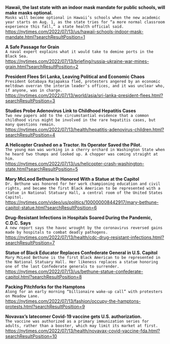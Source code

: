 **Hawaii, the last state with an indoor mask mandate for public schools, will make masks optional.**\
`Masks will become optional in Hawaii’s schools when the new academic year starts on Aug. 1, as the state tries for “a more normal classroom experience this fall,” a state health official said.`\
https://nytimes.com/2022/07/13/us/hawaii-schools-indoor-mask-mandate.html?searchResultPosition=1

**A Safe Passage for Grain**\
`A naval expert explains what it would take to demine ports in the Black Sea.`\
https://nytimes.com/2022/07/13/briefing/russia-ukraine-war-mines-grain.html?searchResultPosition=2

**President Flees Sri Lanka, Leaving Political and Economic Chaos**\
`President Gotabaya Rajapaksa fled, protesters angered by an economic meltdown overran the interim leader’s offices, and it was unclear who, if anyone, was in charge.`\
https://nytimes.com/2022/07/13/world/asia/sri-lanka-president-flees.html?searchResultPosition=3

**Studies Probe Adenovirus Link to Childhood Hepatitis Cases**\
`Two new papers add to the circumstantial evidence that a common childhood virus might be involved in the rare hepatitis cases, but many questions remain.`\
https://nytimes.com/2022/07/13/health/hepatitis-adenovirus-children.html?searchResultPosition=4

**A Helicopter Crashed on a Tractor. Its Operator Saved the Pilot.**\
`The young man was working in a cherry orchard in Washington State when he heard two thumps and looked up. A chopper was coming straight at him.`\
https://nytimes.com/2022/07/13/us/helicopter-crash-washington-state.html?searchResultPosition=5

**Mary McLeod Bethune Is Honored With a Statue at the Capitol**\
`Dr. Bethune was honored for her work championing education and civil rights, and became the first Black American to be represented with a statue in National Statuary Hall, a central room of the United States Capitol.`\
https://nytimes.com/video/us/politics/100000008442917/mary-bethune-capitol-statue.html?searchResultPosition=6

**Drug-Resistant Infections in Hospitals Soared During the Pandemic, C.D.C. Says**\
`A new report says the havoc wrought by the coronavirus reversed gains made by hospitals to combat deadly pathogens.`\
https://nytimes.com/2022/07/13/health/cdc-drug-resistant-infections.html?searchResultPosition=7

**Statue of Black Educator Replaces Confederate General in U.S. Capitol**\
`Mary McLeod Bethune is the first Black American to be represented in the National Statuary Hall. Her likeness replaces a statue honoring one of the last Confederate generals to surrender.`\
https://nytimes.com/2022/07/13/us/bethune-statue-confederate-capitol.html?searchResultPosition=8

**Packing Pitchforks for the Hamptons**\
`Along for an early morning “billionaire wake-up call” with protesters on Meadow Lane.`\
https://nytimes.com/2022/07/13/fashion/occupy-the-hamptons-protests.html?searchResultPosition=9

**Novavax’s latecomer Covid-19 vaccine gets U.S. authorization.**\
`The vaccine was authorized as a primary immunization series for adults, rather than a booster, which may limit its market at first.`\
https://nytimes.com/2022/07/13/health/novavax-covid-vaccine-fda.html?searchResultPosition=10

